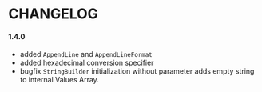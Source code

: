 # CHANGELOG

#### 1.4.0
- added `AppendLine` and `AppendLineFormat`
- added hexadecimal conversion specifier
- bugfix `StringBuilder` initialization without parameter adds empty string to internal Values Array.